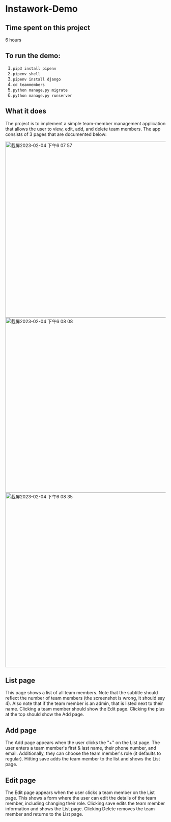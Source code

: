 # Instawork-Demo

## Time spent on this project

6 hours

## To run the demo:
1. `pip3 install pipenv`
2. `pipenv shell`
3. `pipenv install django`
4. `cd teammembers`
5. `python manage.py migrate`
6. `python manage.py runserver`

## What it does
The project is to implement a simple team-member management application that allows the user to view, edit, add, and delete team members. The app consists of 3 pages that are documented below:

<img width="553" alt="截屏2023-02-04 下午6 07 57" src="https://user-images.githubusercontent.com/59899776/216801550-d11c90ba-773f-4eae-b8de-a164d4906a62.png">

<img width="551" alt="截屏2023-02-04 下午6 08 08" src="https://user-images.githubusercontent.com/59899776/216801557-60c5c3ee-fdd5-44bf-b85d-d3031bf51cc6.png">

<img width="549" alt="截屏2023-02-04 下午6 08 35" src="https://user-images.githubusercontent.com/59899776/216801563-8d24b4aa-bcf1-4e59-9dfd-c3dda9c9ecb9.png">

## List page
This page shows a list of all team members. Note that the subtitle should reflect the number of team members (the screenshot is wrong, it should say 4). Also note that if the team member is an admin, that is listed next to their name. Clicking a team member should show the Edit page. Clicking the plus at the top should show the Add page.

## Add page
The Add page appears when the user clicks the "+" on the List page. The user enters a team member's first & last name, their phone number, and email. Additionally, they can choose the team member's role (it defaults to regular). Hitting save adds the team member to the list and shows the List page.

## Edit page
The Edit page appears when the user clicks a team member on the List page. This shows a form where the user can edit the details of the team member, including changing their role. Clicking save edits the team member information and shows the List page. Clicking Delete removes the team member and returns to the List page.
